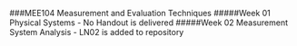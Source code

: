 ###MEE104 Measurement and Evaluation Techniques
#####Week 01 Physical Systems - No Handout is delivered
#####Week 02 Measurement System Analysis - LN02 is added to repository
